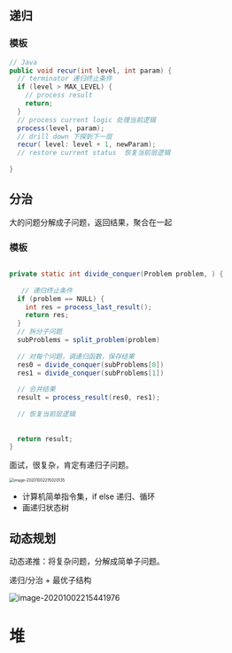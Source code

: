 ## 递归

### 模板

```java
// Java
public void recur(int level, int param) { 
  // terminator 递归终止条件
  if (level > MAX_LEVEL) { 
    // process result 
    return; 
  }
  // process current logic 处理当前逻辑
  process(level, param); 
  // drill down 下探到下一层
  recur( level: level + 1, newParam); 
  // restore current status  恢复当前层逻辑
 
}
```

## 分治

大的问题分解成子问题，返回结果，聚合在一起

### 模板

```java

private static int divide_conquer(Problem problem, ) {
  
   // 递归终止条件
  if (problem == NULL) {
    int res = process_last_result();
    return res;     
  }
  // 拆分子问题
  subProblems = split_problem(problem)
  
  // 对每个问题，调递归函数，保存结果
  res0 = divide_conquer(subProblems[0])
  res1 = divide_conquer(subProblems[1])
  
  // 合并结果
  result = process_result(res0, res1);
  
  // 恢复当前层逻辑
    
    
  return result;
}
```



面试，很复杂，肯定有递归子问题。



<img src="https://gitee.com//chenchong0817/picture/raw/master/Aaron/20201002215021.png" alt="image-20201002215020135" style="zoom:50%;" />

- 计算机简单指令集，if else 递归、循环
- 画递归状态树

## 动态规划

动态递推：将复杂问题，分解成简单子问题。

递归/分治 + 最优子结构

![image-20201002215441976](https://gitee.com//chenchong0817/picture/raw/master/Aaron/20201002215445.png)

# 堆


